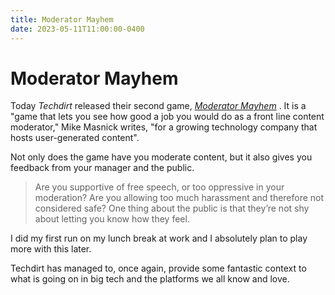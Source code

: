```yaml
---
title: Moderator Mayhem
date: 2023-05-11T11:00:00-0400
---
```


# Moderator Mayhem

Today _Techdirt_ released their second game, _[Moderator Mayhem](https://moderatormayhem.engine.is/)_ . It is a "game that lets you see how good a job you would do as a front line content moderator," Mike Masnick writes, "for a growing technology company that hosts user-generated content".

Not only does the game have you moderate content, but it also gives you feedback from your manager and the public.

> Are you supportive of free speech, or too oppressive in your moderation? Are you allowing too much harassment and therefore not considered safe? One thing about the public is that they’re not shy about letting you know how they feel.

I did my first run on my lunch break at work and I absolutely plan to play more with this later.

Techdirt has managed to, once again, provide some fantastic context to what is going on in big tech and the platforms we all know and love.